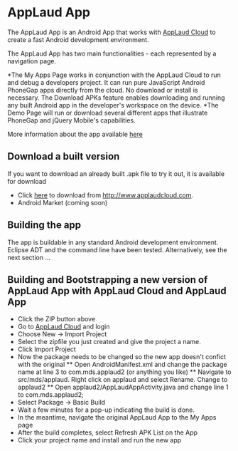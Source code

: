 AppLaud App
============================

The AppLaud App is an Android App that works with [AppLaud Cloud](http://www.applaudcloud.com) 
to create a fast Android development environment.

The AppLaud App has two main functionalities - each represented by a navigation page.

*The My Apps Page works in conjunction with the AppLaud Cloud to run and
debug a developers project. It can run pure JavaScript Android
PhoneGap apps directly from the cloud. No download or install is
necessary. The Download APKs feature enables downloading and running any built
Android app in the developer's workspace on the device.
*The Demo Page will run or download several different apps that
illustrate PhoneGap and jQuery Mobile's capabilities.

More information about the app available [here](http://www.applaudcloud.com/app.html)

Download a built version
--------

If you want to download an already built .apk file to try it out, it is available for download
* Click [here](http://www.applaudcloud.com/app.apk) to download from http://www.applaudcloud.com.
* Android Market (coming soon)

Building the app
--------------------

The app is buildable in any standard Android development environment. Eclipse ADT and the command line 
have been tested. Alternatively, see the next section ...

Building and Bootstrapping a new version of AppLaud App with AppLaud Cloud and AppLaud App
--------------------

* Click the ZIP button above
* Go to [AppLaud Cloud](http://www.applaudcloud.com) and login
* Choose New -> Import Project
* Select the zipfile you just created and give the project a name.
* Click Import Project
* Now the package needs to be changed so the new app doesn't confict with the original
** Open AndroidManifest.xml and change the package name at line 3 to com.mds.applaud2 (or anything you like)
** Navigate to src/mds/applaud. Right click on applaud and select Rename. Change to applaud2
** Open applaud2/AppLaudAppActivity.java and change line 1 to com.mds.applaud2;
* Select Package -> Basic Build
* Wait a few minutes for a pop-up indicating the build is done.
* In the meantime, navigate the original AppLaud App to the My Apps page
* After the build completes, select Refresh APK List on the App
* Click your project name and install and run the new app
